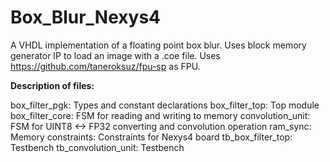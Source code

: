 # Box_Blur_Nexys4
A VHDL implementation of a floating point box blur. Uses block memory generator IP to load an image with  a .coe file. Uses https://github.com/taneroksuz/fpu-sp as FPU. 

**Description of files:**

box_filter_pgk: Types and constant declarations
box_filter_top: Top module
box_filter_core: FSM for reading and writing to memory
convolution_unit: FSM for UINT8 <-> FP32 converting and convolution operation
ram_sync: Memory
constraints: Constraints for Nexys4 board
tb_box_filter_top: Testbench
tb_convolution_unit: Testbench
